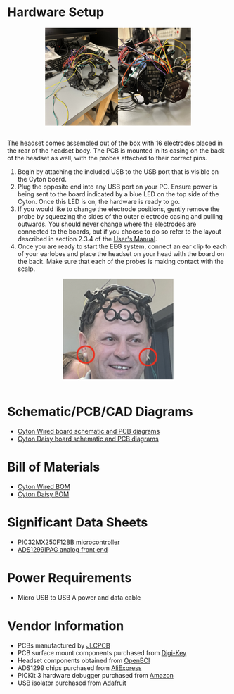 # Hardware Setup
<div style="display:flex; justify-content:center;">
  <img src="../Documents/full_headset.jpeg" alt="Full Headset" style="width:33%;">
  <img src="../Documents/close_up_boards.jpeg" alt="Close Up of Boards" style="width:33%;">
</div> 
<br>

The headset comes assembled out of the box with 16 electrodes placed in the rear of the headset body. The PCB is mounted in its casing on the back of the headset as well, with the probes attached to their correct pins.
1. Begin by attaching the included USB to the USB port that is visible on the Cyton board.
2. Plug the opposite end into any USB port on your PC. Ensure power is being sent to the board indicated by a blue LED on the top side of the Cyton. Once this LED is on, the hardware is ready to go.
3. If you would like to change the electrode positions, gently remove the probe by squeezing the sides of the outer electrode casing and pulling outwards. You should never change where the electrodes are connected to the boards, but if you choose to do so refer to the layout described in section 2.3.4 of the [User's Manual](../Documents/Team%204%20User's%20Manual.pdf).
4. Once you are ready to start the EEG system, connect an ear clip to each of your earlobes and place the headset on your head with the board on the back. Make sure that each of the probes is making contact with the scalp.
<div style="display:flex; justify-content:center;">
  <img src="../Documents/ear_nodes.png" alt="Ear Clips" style="width:50%;">
</div> 
<br>

# Schematic/PCB/CAD Diagrams
- [Cyton Wired board schematic and PCB diagrams](./electrical/cyton%20wired/)
- [Cyton Daisy board schematic and PCB diagrams](./electrical/cyton%20daisy/)

# Bill of Materials
- [Cyton Wired BOM](./electrical/cyton%20wired/cyton%20wired%20bom.csv)
- [Cyton Daisy BOM](./electrical/cyton%20daisy/cyton%20daisy%20bom.csv)

# Significant Data Sheets
- [PIC32MX250F128B microcontroller](https://ww1.microchip.com/downloads/en/DeviceDoc/PIC32MX1XX2XX%20283644-PIN_Datasheet_DS60001168L.pdf)
- [ADS1299IPAG analog front end](https://www.ti.com/lit/ds/symlink/ads1299.pdf?HQS=dis-dk-null-digikeymode-dsf-pf-null-wwe&ts=1682901373303&ref_url=https%253A%252F%252Fwww.ti.com%252Fgeneral%252Fdocs%252Fsuppproductinfo.tsp%253FdistId%253D10%2526gotoUrl%253Dhttps%253A%252F%252Fwww.ti.com%252Flit%252Fgpn%252Fads1299)

# Power Requirements
- Micro USB to USB A power and data cable

# Vendor Information
- PCBs manufactured by [JLCPCB](https://jlcpcb.com)
- PCB surface mount components purchased from [Digi-Key](https://www.digikey.com)
- Headset components obtained from [OpenBCI](https://docs.openbci.com/AddOns/Headwear/MarkIV/?_gl=1*1e99fsi*_ga*NzI1MjAxMTkyLjE2ODI1MjkzNDM.*_ga_HVMLC0ZWWS*MTY4MjkwMDUzNC4zLjEuMTY4MjkwMDU0Ny40Ny4wLjA.)
- ADS1299 chips purchased from [AliExpress](https://www.aliexpress.us)
- PICKit 3 hardware debugger purchased from [Amazon](https://www.amazon.com)
- USB isolator purchased from [Adafruit](https://www.adafruit.com/product/2107)